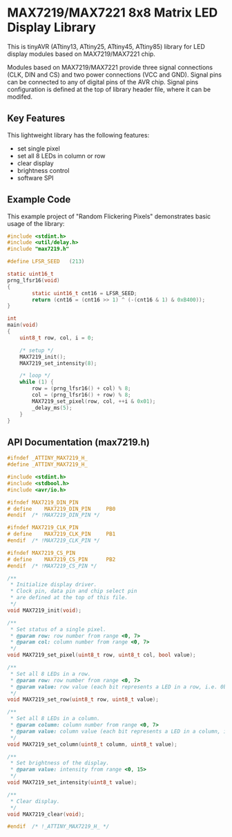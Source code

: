 # MAX7219/MAX7221 8x8 Matrix LED Display Library
This is tinyAVR (ATtiny13, ATtiny25, ATtiny45, ATtiny85) library for LED display modules based on MAX7219/MAX7221 chip.

Modules based on MAX7219/MAX7221 provide three signal connections (CLK, DIN and CS) and two power connections (VCC and GND). Signal pins can be connected to any of digital pins of the AVR chip. Signal pins configuration is defined at the top of library header file, where it can be modifed.

## Key Features
This lightweight library has the following features:
* set single pixel
* set all 8 LEDs in column or row
* clear display
* brightness control
* software SPI

## Example Code
This example project of "Random Flickering Pixels" demonstrates basic usage of the library:

```c
#include <stdint.h>
#include <util/delay.h>
#include "max7219.h"

#define LFSR_SEED 	(213)

static uint16_t
prng_lfsr16(void)
{
        static uint16_t cnt16 = LFSR_SEED;
        return (cnt16 = (cnt16 >> 1) ^ (-(cnt16 & 1) & 0xB400));
}

int
main(void)
{
	uint8_t row, col, i = 0;

	/* setup */
	MAX7219_init();
	MAX7219_set_intensity(8);

	/* loop */
	while (1) {
		row = (prng_lfsr16() + col) % 8;
		col = (prng_lfsr16() + row) % 8;
		MAX7219_set_pixel(row, col, ++i & 0x01);
		_delay_ms(5);
	}
}

```

## API Documentation (max7219.h)

```c
#ifndef _ATTINY_MAX7219_H_
#define _ATTINY_MAX7219_H_

#include <stdint.h>
#include <stdbool.h>
#include <avr/io.h>

#ifndef	MAX7219_DIN_PIN
# define	MAX7219_DIN_PIN		PB0
#endif	/* !MAX7219_DIN_PIN */

#ifndef	MAX7219_CLK_PIN
# define	MAX7219_CLK_PIN		PB1
#endif	/* !MAX7219_CLK_PIN */

#ifndef	MAX7219_CS_PIN
# define	MAX7219_CS_PIN		PB2
#endif	/* !MAX7219_CS_PIN */

/**
 * Initialize display driver.
 * Clock pin, data pin and chip select pin
 * are defined at the top of this file.
 */
void MAX7219_init(void);

/**
 * Set status of a single pixel.
 * @param row: row number from range <0, 7>
 * @param col: column number from range <0, 7>
 */
void MAX7219_set_pixel(uint8_t row, uint8_t col, bool value);

/**
 * Set all 8 LEDs in a row.
 * @param row: row number from range <0, 7>
 * @param value: row value (each bit represents a LED in a row, i.e. 0b00001111)
 */
void MAX7219_set_row(uint8_t row, uint8_t value);

/**
 * Set all 8 LEDs in a column.
 * @param column: column number from range <0, 7>
 * @param value: column value (each bit represents a LED in a column, i.e. 0b00001111)
 */
void MAX7219_set_column(uint8_t column, uint8_t value);

/**
 * Set brightness of the display.
 * @param value: intensity from range <0, 15>
 */
void MAX7219_set_intensity(uint8_t value);

/**
 * Clear display. 
 */
void MAX7219_clear(void);

#endif  /* !_ATTINY_MAX7219_H_ */
```
